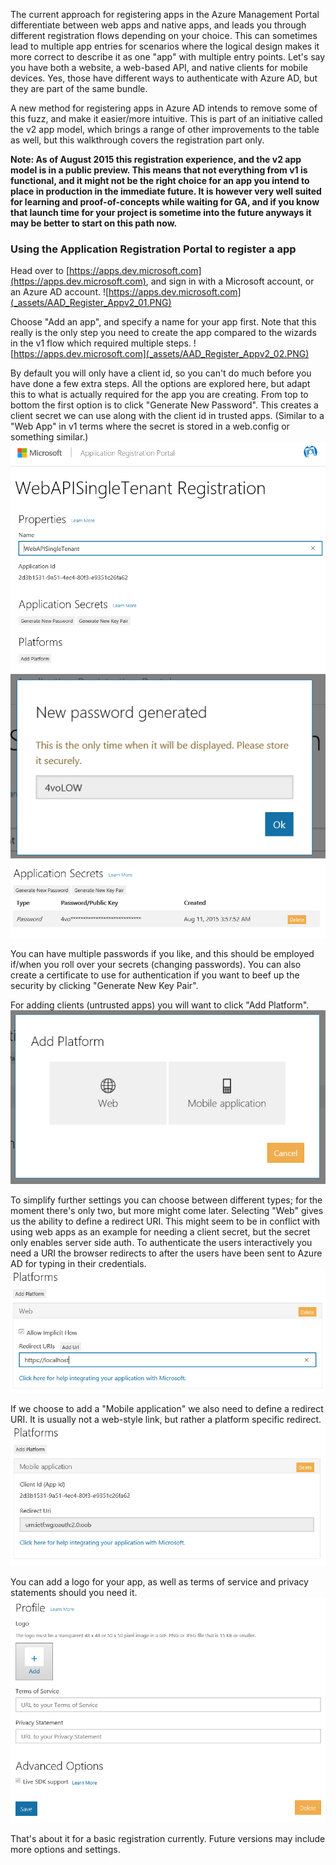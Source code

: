 <properties
	pageTitle="Register App v2"
	description="How to register an app with the v2 model in Azure AD."
	slug="registerappv2"
    order="350"
	keywords="Azure AD, AAD, Integration, Identity, App v2, AAD App Registration"
/>

The current approach for registering apps in the Azure Management Portal differentiate between web apps and native apps, and leads you through different registration flows depending on your choice. This can sometimes lead to multiple app entries for scenarios where the logical design makes it more correct to describe it as one "app" with multiple entry points. Let's say you have both a website, a web-based API, and native clients for mobile devices. Yes, those have different ways to authenticate with Azure AD, but they are part of the same bundle.

A new method for registering apps in Azure AD intends to remove some of this fuzz, and make it easier/more intuitive. This is part of an initiative called the v2 app model, which brings a range of other improvements to the table as well, but this walkthrough covers the registration part only.

**Note: As of August 2015 this registration experience, and the v2 app model is in a public preview. This means that not everything from v1 is functional, and it might not be the right choice for an app you intend to place in production in the immediate future. It is however very well suited for learning and proof-of-concepts while waiting for GA, and if you know that launch time for your project is sometime into the future anyways it may be better to start on this path now.**

### Using the Application Registration Portal to register a app ###
Head over to [https://apps.dev.microsoft.com](https://apps.dev.microsoft.com), and sign in with a Microsoft account, or an Azure AD account.
![https://apps.dev.microsoft.com](_assets/AAD_Register_Appv2_01.PNG)

Choose "Add an app", and specify a name for your app first. Note that this really is the only step you need to create the app compared to the wizards in the v1 flow which required multiple steps. 
![https://apps.dev.microsoft.com](_assets/AAD_Register_Appv2_02.PNG)

By default you will only have a client id, so you can't do much before you have done a few extra steps. All the options are explored here, but adapt this to what is actually required for the app you are creating. From top to bottom the first option is to click "Generate New Password".  This creates a client secret we can use along with the client id in trusted apps. (Similar to a "Web App" in v1 terms where the secret is stored in a web.config or something similar.)
![Add client secret](_assets/AAD_Register_Appv2_03.PNG)
![Add client secret](_assets/AAD_Register_Appv2_04.PNG)
![Add client secret](_assets/AAD_Register_Appv2_05.PNG)

You can have multiple passwords if you like, and this should be employed if/when you roll over your secrets (changing passwords). You can also create a certificate to use for authentication if you want to beef up the security by clicking "Generate New Key Pair".

For adding clients (untrusted apps) you will want to click "Add Platform".
![Add platform](_assets/AAD_Register_Appv2_06.PNG)

To simplify further settings you can choose between different types; for the moment there's only two, but more might come later. Selecting "Web" gives us the ability to define a redirect URI. This might seem to be in conflict with using web apps as an example for needing a client secret, but the secret only enables server side auth. To authenticate the users interactively you need a URI the browser redirects to after the users have been sent to Azure AD for typing in their credentials.
![Add web app](_assets/AAD_Register_Appv2_07.PNG)

If we choose to add a "Mobile application" we also need to define a redirect URI. It is usually not a web-style link, but rather a platform specific redirect. 
![Add mobile application](_assets/AAD_Register_Appv2_08.PNG)

You can add a logo for your app, as well as terms of service and privacy statements should you need it.
![Additional settings for app](_assets/AAD_Register_Appv2_09.PNG)

That's about it for a basic registration currently. Future versions may include more options and settings.
